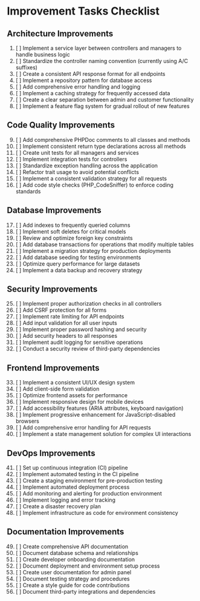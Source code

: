 # Improvement Tasks Checklist

## Architecture Improvements

1. [ ] Implement a service layer between controllers and managers to handle business logic
2. [ ] Standardize the controller naming convention (currently using A/C suffixes)
3. [ ] Create a consistent API response format for all endpoints
4. [ ] Implement a repository pattern for database access
5. [ ] Add comprehensive error handling and logging
6. [ ] Implement a caching strategy for frequently accessed data
7. [ ] Create a clear separation between admin and customer functionality
8. [ ] Implement a feature flag system for gradual rollout of new features

## Code Quality Improvements

9. [ ] Add comprehensive PHPDoc comments to all classes and methods
10. [ ] Implement consistent return type declarations across all methods
11. [ ] Create unit tests for all managers and services
12. [ ] Implement integration tests for controllers
13. [ ] Standardize exception handling across the application
14. [ ] Refactor trait usage to avoid potential conflicts
15. [ ] Implement a consistent validation strategy for all requests
16. [ ] Add code style checks (PHP_CodeSniffer) to enforce coding standards

## Database Improvements

17. [ ] Add indexes to frequently queried columns
18. [ ] Implement soft deletes for critical models
19. [ ] Review and optimize foreign key constraints
20. [ ] Add database transactions for operations that modify multiple tables
21. [ ] Implement a migration strategy for production deployments
22. [ ] Add database seeding for testing environments
23. [ ] Optimize query performance for large datasets
24. [ ] Implement a data backup and recovery strategy

## Security Improvements

25. [ ] Implement proper authorization checks in all controllers
26. [ ] Add CSRF protection for all forms
27. [ ] Implement rate limiting for API endpoints
28. [ ] Add input validation for all user inputs
29. [ ] Implement proper password hashing and security
30. [ ] Add security headers to all responses
31. [ ] Implement audit logging for sensitive operations
32. [ ] Conduct a security review of third-party dependencies

## Frontend Improvements

33. [ ] Implement a consistent UI/UX design system
34. [ ] Add client-side form validation
35. [ ] Optimize frontend assets for performance
36. [ ] Implement responsive design for mobile devices
37. [ ] Add accessibility features (ARIA attributes, keyboard navigation)
38. [ ] Implement progressive enhancement for JavaScript-disabled browsers
39. [ ] Add comprehensive error handling for API requests
40. [ ] Implement a state management solution for complex UI interactions

## DevOps Improvements

41. [ ] Set up continuous integration (CI) pipeline
42. [ ] Implement automated testing in the CI pipeline
43. [ ] Create a staging environment for pre-production testing
44. [ ] Implement automated deployment process
45. [ ] Add monitoring and alerting for production environment
46. [ ] Implement logging and error tracking
47. [ ] Create a disaster recovery plan
48. [ ] Implement infrastructure as code for environment consistency

## Documentation Improvements

49. [ ] Create comprehensive API documentation
50. [ ] Document database schema and relationships
51. [ ] Create developer onboarding documentation
52. [ ] Document deployment and environment setup process
53. [ ] Create user documentation for admin panel
54. [ ] Document testing strategy and procedures
55. [ ] Create a style guide for code contributions
56. [ ] Document third-party integrations and dependencies
